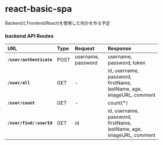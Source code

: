 # react-basic-spa
BackendとFrontend(React)を使用した何かを作る予定


### backend API Routes

|URL|Type|Request|Response
|:---|:---|:-----|:-----|
|**`/user/authenticate`**|POST|username, password|username, password, token
|**`/user/all`**|GET|-|id, username, password, firstName, lastName, age, imageURL, comment
|**`/user/count`**|GET|-|count(*)
|**`/user/find/:userId`**|GET|id|id, username, password, firstName, lastName, age, imageURL, comment
